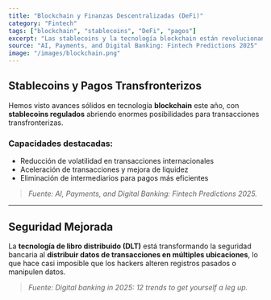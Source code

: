 ```yaml
---
title: "Blockchain y Finanzas Descentralizadas (DeFi)"
category: "Fintech"
tags: ["blockchain", "stablecoins", "DeFi", "pagos"]
excerpt: "Las stablecoins y la tecnología blockchain están revolucionando las finanzas transfronterizas con mayor seguridad y eficiencia."
source: "AI, Payments, and Digital Banking: Fintech Predictions 2025"
image: "/images/blockchain.png"
---
```


## Stablecoins y Pagos Transfronterizos

Hemos visto avances sólidos en tecnología **blockchain** este año, con **stablecoins regulados** abriendo enormes posibilidades para transacciones transfronterizas.

### Capacidades destacadas:
- Reducción de volatilidad en transacciones internacionales
- Aceleración de transacciones y mejora de liquidez
- Eliminación de intermediarios para pagos más eficientes

> _Fuente: AI, Payments, and Digital Banking: Fintech Predictions 2025._

---

## Seguridad Mejorada

La **tecnología de libro distribuido (DLT)** está transformando la seguridad bancaria al **distribuir datos de transacciones en múltiples ubicaciones**, lo que hace casi imposible que los hackers alteren registros pasados o manipulen datos.

> _Fuente: Digital banking in 2025: 12 trends to get yourself a leg up._
